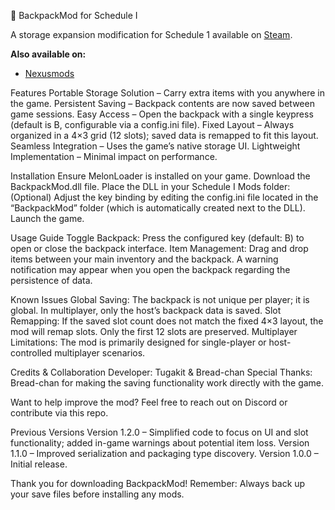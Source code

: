 🎒 BackpackMod for Schedule I

A storage expansion modification for Schedule 1 available on [Steam](https://store.steampowered.com/app/3164500/Schedule_I/).

**Also available on:**
- [Nexusmods](https://www.nexusmods.com/schedule1/mods/107?tab=description)

Features
Portable Storage Solution – Carry extra items with you anywhere in the game.
Persistent Saving – Backpack contents are now saved between game sessions.
Easy Access – Open the backpack with a single keypress (default is B, configurable via a config.ini file).
Fixed Layout – Always organized in a 4×3 grid (12 slots); saved data is remapped to fit this layout.
Seamless Integration – Uses the game’s native storage UI.
Lightweight Implementation – Minimal impact on performance.


Installation
Ensure MelonLoader is installed on your game.
Download the BackpackMod.dll file.
Place the DLL in your Schedule I Mods folder:
(Optional) Adjust the key binding by editing the config.ini file located in the “BackpackMod” folder (which is automatically created next to the DLL).
Launch the game.


Usage Guide
Toggle Backpack: Press the configured key (default: B) to open or close the backpack interface.
Item Management: Drag and drop items between your main inventory and the backpack.
A warning notification may appear when you open the backpack regarding the persistence of data.


Known Issues
Global Saving: The backpack is not unique per player; it is global. In multiplayer, only the host’s backpack data is saved.
Slot Remapping: If the saved slot count does not match the fixed 4×3 layout, the mod will remap slots. Only the first 12 slots are preserved.
Multiplayer Limitations: The mod is primarily designed for single-player or host-controlled multiplayer scenarios.


Credits & Collaboration
Developer: Tugakit & Bread-chan 
Special Thanks: Bread-chan for making the saving functionality work directly with the game.

Want to help improve the mod? Feel free to reach out on Discord or contribute via this repo.


Previous Versions
Version 1.2.0 – Simplified code to focus on UI and slot functionality; added in-game warnings about potential item loss.
Version 1.1.0 – Improved serialization and packaging type discovery.
Version 1.0.0 – Initial release.

Thank you for downloading BackpackMod!
Remember: Always back up your save files before installing any mods.

